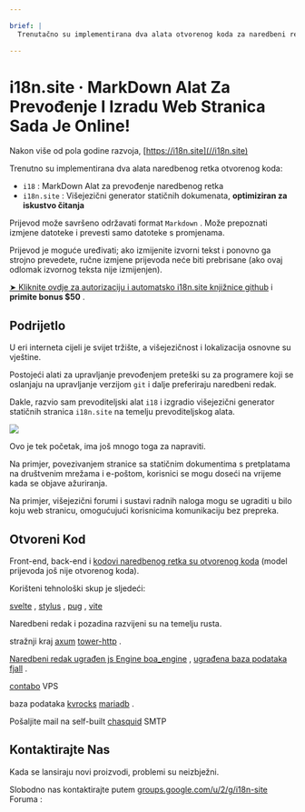 ```yaml
---

brief: |
  Trenutačno su implementirana dva alata otvorenog koda za naredbeni redak: i18 (MarkDown alat za prevođenje naredbenog retka) i i18n.site (generator web-mjesta za višejezične statične dokumente)

---
```



# i18n.site · MarkDown Alat Za Prevođenje I Izradu Web Stranica Sada Je Online!

Nakon više od pola godine razvoja, [https://i18n.site](//i18n.site)

Trenutno su implementirana dva alata naredbenog retka otvorenog koda:

* `i18` : MarkDown Alat za prevođenje naredbenog retka
* `i18n.site` : Višejezični generator statičnih dokumenata, **optimiziran za iskustvo čitanja**

Prijevod može savršeno održavati format `Markdown` . Može prepoznati izmjene datoteke i prevesti samo datoteke s promjenama.

Prijevod je moguće uređivati; ako izmijenite izvorni tekst i ponovno ga strojno prevedete, ručne izmjene prijevoda neće biti prebrisane (ako ovaj odlomak izvornog teksta nije izmijenjen).

[➤ Kliknite ovdje za autorizaciju i automatsko i18n.site knjižnice github](https://github.com/login/oauth/authorize?client_id=Ov23liuGAmK0plc9FgB3&amp;scope=user:email,user:follow,public_repo) i **primite bonus $50** .

## Podrijetlo

U eri interneta cijeli je svijet tržište, a višejezičnost i lokalizacija osnovne su vještine.

Postojeći alati za upravljanje prevođenjem preteški su za programere koji se oslanjaju na upravljanje verzijom `git` i dalje preferiraju naredbeni redak.

Dakle, razvio sam prevoditeljski alat `i18` i izgradio višejezični generator statičnih stranica `i18n.site` na temelju prevoditeljskog alata.

![](https://p.3ti.site/1723777556.avif)

Ovo je tek početak, ima još mnogo toga za napraviti.

Na primjer, povezivanjem stranice sa statičnim dokumentima s pretplatama na društvenim mrežama i e-poštom, korisnici se mogu doseći na vrijeme kada se objave ažuriranja.

Na primjer, višejezični forumi i sustavi radnih naloga mogu se ugraditi u bilo koju web stranicu, omogućujući korisnicima komunikaciju bez prepreka.

## Otvoreni Kod

Front-end, back-end i [kodovi naredbenog retka su otvorenog koda](https://i18n.site/i18n.site/c/src) (model prijevoda još nije otvorenog koda).

Korišteni tehnološki skup je sljedeći:

[svelte](https://svelte.dev) , [stylus](https://stylus-lang.com) , [pug](https://github.com/pugjs/pug) , [vite](https://github.com/vitejs/vite)

Naredbeni redak i pozadina razvijeni su na temelju rusta.

stražnji kraj [axum](https://github.com/tokio-rs/axum) [tower-http](https://github.com/tower-rs/tower-http/releases) .

[Naredbeni redak ugrađen js Engine boa_engine](https://docs.rs/boa_engine) , [ugrađena baza podataka fjall](https://github.com/fjall-rs/fjall) .

[contabo](https://my.contabo.com) VPS

baza podataka [kvrocks](https://kvrocks.apache.org) [mariadb](https://mariadb.org) .

Pošaljite mail na self-built [chasquid](https://github.com/albertito/chasquid) SMTP

## Kontaktirajte Nas

Kada se lansiraju novi proizvodi, problemi su neizbježni.

Slobodno nas kontaktirajte putem [groups.google.com/u/2/g/i18n-site](https://groups.google.com/u/2/g/i18n-site) Foruma :